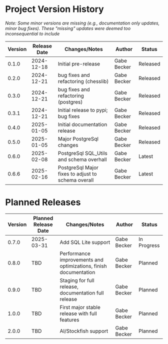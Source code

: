 # Project Version History

_Note: Some minor versions are missing (e.g., documentation only updates, minor bug fixes). These "missing" updates were deemed too inconsequential to include_

| Version | Release Date | Changes/Notes                                      | Author        | Status   |
|---------|--------------|----------------------------------------------------|---------------|----------|
| 0.1.0   | 2024-12-18   | Initial pre-release                                | Gabe Becker   | Released |
| 0.2.0   | 2024-12-21   | bug fixes and refactoring (chesslib)               | Gabe Becker   | Released |
| 0.3.0   | 2024-12-21   | bug fixes and refactoring (postgres)               | Gabe Becker   | Released |
| 0.3.1   | 2024-12-21   | Initial release to pypi; bug fixes                 | Gabe Becker   | Released |
| 0.4.0   | 2025-01-05   | Initial documentation release                      | Gabe Becker   | Released |
| 0.5.0   | 2025-01-05   | Major PostgreSql changes                           | Gabe Becker   | Released |
| 0.6.0   | 2025-02-08   | PostgreSql SQL_Utils and schema overhall           | Gabe Becker   | Latest   |
| 0.6.6   | 2025-02-16   | PostgreSql Major fixes to adjust to schema overall | Gabe Becker   | Latest   |

# Planned Releases

| Version | Planned Release Date | Changes/Notes                                                    | Author      | Status      |
|---------|----------------------|------------------------------------------------------------------|-------------|-------------|
| 0.7.0   | 2025-03-31           | Add SQL Lite support                                             | Gabe Becker | In Progress |
| 0.8.0   | TBD                  | Performance improvements and optimizations, finish documentation | Gabe Becker | Planned     |
| 0.9.0   | TBD                  | Staging for full release, documentation full release             | Gabe Becker | Planned     |
| 1.0.0   | TBD                  | First major stable release with full features                    | Gabe Becker | Planned     |
| 2.0.0   | TBD                  | AI/Stockfish support                                             | Gabe Becker | Planned     |